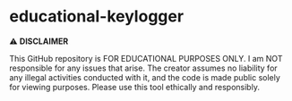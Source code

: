 # educational-keylogger

⚠️ **DISCLAIMER**

This GitHub repository is FOR EDUCATIONAL PURPOSES ONLY. I am NOT responsible for any issues that arise. The creator assumes no liability for any illegal activities conducted with it, and the code is made public solely for viewing purposes. Please use this tool ethically and responsibly.
